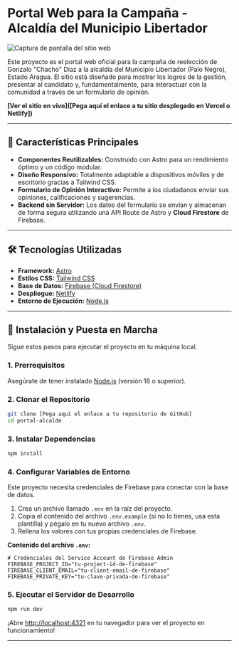 # Portal Web para la Campaña - Alcaldía del Municipio Libertador

![Captura de pantalla del sitio web]([./public/portada.jpg])

Este proyecto es el portal web oficial para la campaña de reelección de Gonzalo "Chacho" Díaz a la alcaldía del Municipio Libertador (Palo Negro), Estado Aragua. El sitio está diseñado para mostrar los logros de la gestión, presentar al candidato y, fundamentalmente, para interactuar con la comunidad a través de un formulario de opinión.

**[Ver el sitio en vivo]([Pega aquí el enlace a tu sitio desplegado en Vercel o Netlify])**

---

## 🚀 Características Principales

* **Componentes Reutilizables:** Construido con Astro para un rendimiento óptimo y un código modular.
* **Diseño Responsivo:** Totalmente adaptable a dispositivos móviles y de escritorio gracias a Tailwind CSS.
* **Formulario de Opinión Interactivo:** Permite a los ciudadanos enviar sus opiniones, calificaciones y sugerencias.
* **Backend sin Servidor:** Los datos del formulario se envían y almacenan de forma segura utilizando una API Route de Astro y **Cloud Firestore** de Firebase.


---

## 🛠️ Tecnologías Utilizadas

* **Framework:** [Astro](https://astro.build/)
* **Estilos CSS:** [Tailwind CSS](https://tailwindcss.com/)
* **Base de Datos:** [Firebase (Cloud Firestore)](https://firebase.google.com/)
* **Despliegue:** [Netlify](https://www.netlify.com/)
* **Entorno de Ejecución:** [Node.js](https://nodejs.org/)

---

## 🔧 Instalación y Puesta en Marcha

Sigue estos pasos para ejecutar el proyecto en tu máquina local.

### 1. Prerrequisitos

Asegúrate de tener instalado [Node.js](https://nodejs.org/) (versión 18 o superior).

### 2. Clonar el Repositorio

```bash
git clone [Pega aquí el enlace a tu repositorio de GitHub]
cd portal-alcalde
```

### 3. Instalar Dependencias

```bash
npm install
```

### 4. Configurar Variables de Entorno

Este proyecto necesita credenciales de Firebase para conectar con la base de datos.

1.  Crea un archivo llamado `.env` en la raíz del proyecto.
2.  Copia el contenido del archivo `.env.example` (si no lo tienes, usa esta plantilla) y pégalo en tu nuevo archivo `.env`.
3.  Rellena los valores con tus propias credenciales de Firebase.

**Contenido del archivo `.env`:**
```env
# Credenciales del Service Account de Firebase Admin
FIREBASE_PROJECT_ID="tu-project-id-de-firebase"
FIREBASE_CLIENT_EMAIL="tu-client-email-de-firebase"
FIREBASE_PRIVATE_KEY="tu-clave-privada-de-firebase"
```


### 5. Ejecutar el Servidor de Desarrollo

```bash
npm run dev
```

¡Abre [http://localhost:4321](http://localhost:4321) en tu navegador para ver el proyecto en funcionamiento!

---



